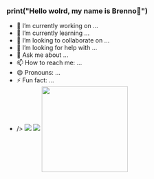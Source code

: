 ### print("Hello wolrd, my name is Brenno👋")

- 🔭 I’m currently working on ...
- 🌱 I’m currently learning ...
- 👯 I’m looking to collaborate on ...
- 🤔 I’m looking for help with ...
- 💬 Ask me about ...
- 📫 How to reach me: ...
- 😄 Pronouns: ...
- ⚡ Fun fact: ...
- 
    <picture>
    <source
      srcset="https://github-readme-stats.vercel.app/api?username=HiuTsu&show_icons=true&theme=merko"
      media="(prefers-color-scheme: dark)"
       <img height=175 align="center" src="https://github-readme-stats.vercel.app/api?username=HiuTsu" />
    />
    <source
      srcset="https://github-readme-stats.vercel.app/api?username=HiuTsu&show_icons=true&theme=merka"
      media="(prefers-color-scheme: merka), (prefers-color-scheme: no-preference)"
    />
    <img src="https://github-readme-stats.vercel.app/api?username=HiuTsu&show_icons=true&theme=merka" />
  </picture>
    <picture>
    <source
      srcset="https://github-readme-stats.vercel.app/api/top-langs/?username=HiuTsu&layout=compact&theme=merko&"
      media="(prefers-color-scheme: dark)"
  />
  <source
    srcset=https://github-readme-stats.vercel.app/api/top-langs/?username=HiuTsu&layout=compact&show_icons=true"
    media="(prefers-color-scheme: light), (prefers-color-scheme: no-preference)"
  />
  <img src="https://github-readme-stats.vercel.app/api?username=HiuTsu&show_icons=true" />
     <img height=200 align="center" src="https://github-readme-stats.vercel.app/api?username=HiuTsu" />

